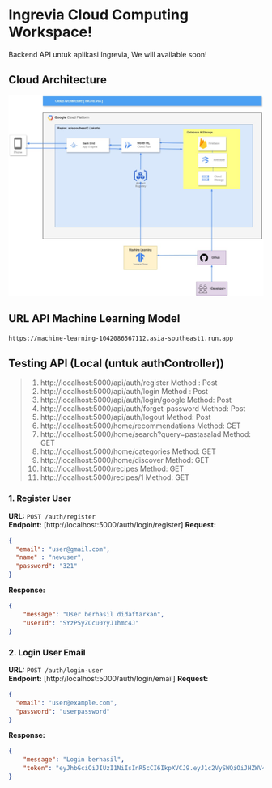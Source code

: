 # Ingrevia Cloud Computing Workspace!
Backend API untuk aplikasi Ingrevia, We will available soon!

## Cloud Architecture
![Ingrevia Cloud Architecture Fixed.jpg](https://github.com/fahrezi93/ingrevia-project/blob/8671ab9d5ad51837f0a7e6956e64f2fa047d6f79/Ingrevia%20Cloud%20Architecture%20Fixed.jpg)

## URL API Machine Learning Model
```bash
https://machine-learning-1042086567112.asia-southeast1.run.app
```

## Testing API (Local (untuk authController))
> 1. http://localhost:5000/api/auth/register
>    Method : Post
> 2. http://localhost:5000/api/auth/login
>    Method : Post
> 3. http://localhost:5000/api/auth/login/google
>    Method: Post
> 4. http://localhost:5000/api/auth/forget-password
>    Method: Post
> 5. http://localhost:5000/api/auth/logout
>    Method: Post
> 6. http://localhost:5000/home/recommendations
>    Method: GET
> 7. http://localhost:5000/home/search?query=pastasalad
>    Method: GET
> 8. http://localhost:5000/home/categories
>    Method: GET
> 9. http://localhost:5000/home/discover
>    Method: GET
> 10. http://localhost:5000/recipes
>    Method: GET
> 11. http://localhost:5000/recipes/1
>    Method: GET


### 1. **Register User**

**URL:** `POST /auth/register`  
**Endpoint:** [http://localhost:5000/auth/login/register]
**Request:**

```json
{
  "email": "user@gmail.com",
  "name" : "newuser",
  "password": "321"
}
```

**Response:**

```json
{
    "message": "User berhasil didaftarkan",
    "userId": "SYzP5yZOcu0YyJ1hmc4J"
}
```

### 2. **Login User Email**

**URL:** `POST /auth/login-user`  
**Endpoint:** [http://localhost:5000/auth/login/email]
**Request:**

```json
{
  "email": "user@example.com",
  "password": "userpassword"
}
```

**Response:**

```json
{
    "message": "Login berhasil",
    "token": "eyJhbGciOiJIUzI1NiIsInR5cCI6IkpXVCJ9.eyJ1c2VySWQiOiJHZWV4cFVTQWlkaEtqRXVnenhTZSIsImVtYWlsIjoidXNlckBleGFtcGxlLmNvbSIsImlhdCI6MTczMzg5MjI2OCwiZXhwIjoxNzMzODk1ODY4fQ.CveHfCMNwpKGhDmtCrX2PlUbkjk6WZyBph5u_GT5M7w"
}


```
